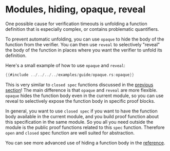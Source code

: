 # Modules, hiding, opaque, reveal

One possible cause for verification timeouts is unfolding a function definition that is especially complex, or contains problematic quantifiers.

To prevent automatic unfolding, you can use `opaque` to hide the body of the function from the verifier. You can then use `reveal` to selectively "reveal" the body of the function in places where you want the verifier to unfold its definition.

Here's a small example of how to use `opaque` and `reveal`:

```rust
{{#include ../../../../examples/guide/opaque.rs:opaque}}
```

This is very similar to `closed spec` functions discussed in the [previous section](spec_functions.md)! The main difference is that `opaque` and `reveal` are more flexible. `opaque` hides the function body even in the current module, so you can use reveal to selectively expose the function body in specific proof blocks.

In general, you want to use `closed spec` if you want to have the function body available in the current module, and you build proof function about this specification in the same module. So you all you need outside the module is the public proof functions related to this `spec` function. Therefore `open` and `closed` spec function are well suited for abstraction.

You can see more advanced use of hiding a function body in the [reference](reference-reveal-hide.md).
